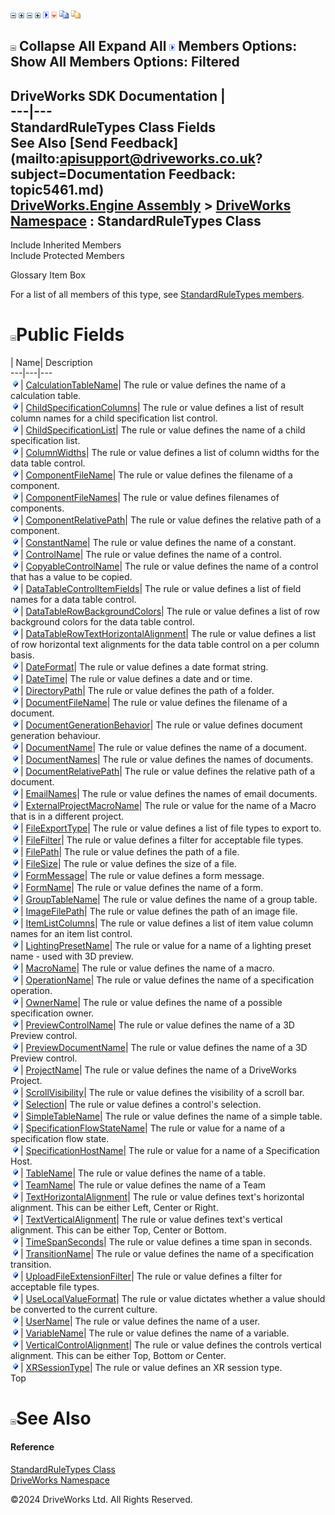 ![](dotnetimages/collapse.gif) ![](dotnetimages/expand.gif) ![](dotnetimages/collapse.gif) ![](dotnetimages/expand.gif) ![](dotnetimages/drpdown.gif) ![](dotnetimages/drpdown_orange.gif) ![](dotnetimages/copycode.gif) ![](dotnetimages/copycodeHighlight.gif)

![](dotnetimages/collapse.gif) Collapse All Expand All ![](dotnetimages/drpdown.gif) Members Options: Show All  Members Options: Filtered   
---  
DriveWorks SDK Documentation  |   
---|---  
StandardRuleTypes Class Fields   
See Also [Send Feedback](mailto:apisupport@driveworks.co.uk?subject=Documentation Feedback: topic5461.md)  
[DriveWorks.Engine Assembly](topic2156.md) > [DriveWorks Namespace](topic2159.md) : StandardRuleTypes Class  
---  
  
Include Inherited Members    
Include Protected Members    


Glossary Item Box

For a list of all members of this type, see [StandardRuleTypes members](topic5462.md).

# ![](dotnetimages/collapse.gif)Public Fields

| Name| Description  
---|---|---  
![Public Field](dotnetimages/publicField.gif)| [CalculationTableName](topic5467.md)| The rule or value defines the name of a calculation table.   
![Public Field](dotnetimages/publicField.gif)| [ChildSpecificationColumns](topic5468.md)| The rule or value defines a list of result column names for a child specification list control.   
![Public Field](dotnetimages/publicField.gif)| [ChildSpecificationList](topic5469.md)| The rule or value defines the name of a child specification list.   
![Public Field](dotnetimages/publicField.gif)| [ColumnWidths](topic5470.md)| The rule or value defines a list of column widths for the data table control.   
![Public Field](dotnetimages/publicField.gif)| [ComponentFileName](topic5471.md)| The rule or value defines the filename of a component.   
![Public Field](dotnetimages/publicField.gif)| [ComponentFileNames](topic5472.md)| The rule or value defines filenames of components.   
![Public Field](dotnetimages/publicField.gif)| [ComponentRelativePath](topic5473.md)| The rule or value defines the relative path of a component.   
![Public Field](dotnetimages/publicField.gif)| [ConstantName](topic5474.md)| The rule or value defines the name of a constant.   
![Public Field](dotnetimages/publicField.gif)| [ControlName](topic5475.md)| The rule or value defines the name of a control.   
![Public Field](dotnetimages/publicField.gif)| [CopyableControlName](topic5476.md)| The rule or value defines the name of a control that has a value to be copied.   
![Public Field](dotnetimages/publicField.gif)| [DataTableControlItemFields](topic5477.md)| The rule or value defines a list of field names for a data table control.   
![Public Field](dotnetimages/publicField.gif)| [DataTableRowBackgroundColors](topic5478.md)| The rule or value defines a list of row background colors for the data table control.   
![Public Field](dotnetimages/publicField.gif)| [DataTableRowTextHorizontalAlignment](topic5479.md)| The rule or value defines a list of row horizontal text alignments for the data table control on a per column basis.   
![Public Field](dotnetimages/publicField.gif)| [DateFormat](topic5480.md)| The rule or value defines a date format string.   
![Public Field](dotnetimages/publicField.gif)| [DateTime](topic5481.md)| The rule or value defines a date and or time.   
![Public Field](dotnetimages/publicField.gif)| [DirectoryPath](topic5482.md)| The rule or value defines the path of a folder.   
![Public Field](dotnetimages/publicField.gif)| [DocumentFileName](topic5483.md)| The rule or value defines the filename of a document.   
![Public Field](dotnetimages/publicField.gif)| [DocumentGenerationBehavior](topic5484.md)| The rule or value defines document generation behaviour.   
![Public Field](dotnetimages/publicField.gif)| [DocumentName](topic5485.md)| The rule or value defines the name of a document.   
![Public Field](dotnetimages/publicField.gif)| [DocumentNames](topic5486.md)| The rule or value defines the names of documents.   
![Public Field](dotnetimages/publicField.gif)| [DocumentRelativePath](topic5487.md)| The rule or value defines the relative path of a document.   
![Public Field](dotnetimages/publicField.gif)| [EmailNames](topic5488.md)| The rule or value defines the names of email documents.   
![Public Field](dotnetimages/publicField.gif)| [ExternalProjectMacroName](topic5489.md)| The rule or value for the name of a Macro that is in a different project.   
![Public Field](dotnetimages/publicField.gif)| [FileExportType](topic5490.md)| The rule or value defines a list of file types to export to.   
![Public Field](dotnetimages/publicField.gif)| [FileFilter](topic5491.md)| The rule or value defines a filter for acceptable file types.   
![Public Field](dotnetimages/publicField.gif)| [FilePath](topic5492.md)| The rule or value defines the path of a file.   
![Public Field](dotnetimages/publicField.gif)| [FileSize](topic5493.md)| The rule or value defines the size of a file.   
![Public Field](dotnetimages/publicField.gif)| [FormMessage](topic5494.md)| The rule or value defines a form message.   
![Public Field](dotnetimages/publicField.gif)| [FormName](topic5495.md)| The rule or value defines the name of a form.   
![Public Field](dotnetimages/publicField.gif)| [GroupTableName](topic5496.md)| The rule or value defines the name of a group table.   
![Public Field](dotnetimages/publicField.gif)| [ImageFilePath](topic5497.md)| The rule or value defines the path of an image file.   
![Public Field](dotnetimages/publicField.gif)| [ItemListColumns](topic5498.md)| The rule or value defines a list of item value column names for an item list control.   
![Public Field](dotnetimages/publicField.gif)| [LightingPresetName](topic5499.md)| The rule or value for a name of a lighting preset name - used with 3D preview.   
![Public Field](dotnetimages/publicField.gif)| [MacroName](topic5500.md)| The rule or value defines the name of a macro.   
![Public Field](dotnetimages/publicField.gif)| [OperationName](topic5501.md)| The rule or value defines the name of a specification operation.   
![Public Field](dotnetimages/publicField.gif)| [OwnerName](topic5502.md)| The rule or value defines the name of a possible specification owner.   
![Public Field](dotnetimages/publicField.gif)| [PreviewControlName](topic5503.md)| The rule or value defines the name of a 3D Preview control.   
![Public Field](dotnetimages/publicField.gif)| [PreviewDocumentName](topic5504.md)| The rule or value defines the name of a 3D Preview control.   
![Public Field](dotnetimages/publicField.gif)| [ProjectName](topic5505.md)| The rule or value defines the name of a DriveWorks Project.   
![Public Field](dotnetimages/publicField.gif)| [ScrollVisibility](topic5506.md)| The rule or value defines the visibility of a scroll bar.   
![Public Field](dotnetimages/publicField.gif)| [Selection](topic5507.md)| The rule or value defines a control's selection.   
![Public Field](dotnetimages/publicField.gif)| [SimpleTableName](topic5508.md)| The rule or value defines the name of a simple table.   
![Public Field](dotnetimages/publicField.gif)| [SpecificationFlowStateName](topic5509.md)| The rule or value for a name of a specification flow state.   
![Public Field](dotnetimages/publicField.gif)| [SpecificationHostName](topic5510.md)| The rule or value for a name of a Specification Host.   
![Public Field](dotnetimages/publicField.gif)| [TableName](topic5511.md)| The rule or value defines the name of a table.   
![Public Field](dotnetimages/publicField.gif)| [TeamName](topic5512.md)| The rule or value defines the name of a Team   
![Public Field](dotnetimages/publicField.gif)| [TextHorizontalAlignment](topic5513.md)| The rule or value defines text's horizontal alignment. This can be either Left, Center or Right.   
![Public Field](dotnetimages/publicField.gif)| [TextVerticalAlignment](topic5514.md)| The rule or value defines text's vertical alignment. This can be either Top, Center or Bottom.   
![Public Field](dotnetimages/publicField.gif)| [TimeSpanSeconds](topic5515.md)| The rule or value defines a time span in seconds.   
![Public Field](dotnetimages/publicField.gif)| [TransitionName](topic5516.md)| The rule or value defines the name of a specification transition.   
![Public Field](dotnetimages/publicField.gif)| [UploadFileExtensionFilter](topic5517.md)| The rule or value defines a filter for acceptable file types.   
![Public Field](dotnetimages/publicField.gif)| [UseLocalValueFormat](topic5518.md)| The rule or value dictates whether a value should be converted to the current culture.   
![Public Field](dotnetimages/publicField.gif)| [UserName](topic5519.md)| The rule or value defines the name of a user.   
![Public Field](dotnetimages/publicField.gif)| [VariableName](topic5520.md)| The rule or value defines the name of a variable.   
![Public Field](dotnetimages/publicField.gif)| [VerticalControlAlignment](topic5521.md)| The rule or value defines the controls vertical alignment. This can be either Top, Bottom or Center.   
![Public Field](dotnetimages/publicField.gif)| [XRSessionType](topic5522.md)| The rule or value defines an XR session type.   
Top

# ![](dotnetimages/collapse.gif)See Also

#### Reference

[StandardRuleTypes Class](topic5461.md)   
[DriveWorks Namespace](topic2159.md)

©2024 DriveWorks Ltd. All Rights Reserved.
